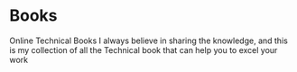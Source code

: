 # Books
Online Technical Books
I always believe in sharing the knowledge, and this is my collection of all the Technical book that can help you to excel your work
